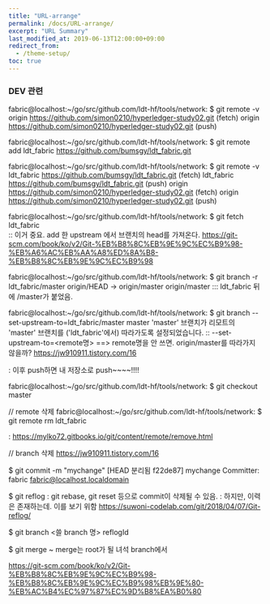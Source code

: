 ```yaml
---
title: "URL-arrange"
permalink: /docs/URL-arrange/
excerpt: "URL Summary"
last_modified_at: 2019-06-13T12:00:00+09:00
redirect_from:
  - /theme-setup/
toc: true
---
```


### DEV 관련
fabric@localhost:~/go/src/github.com/ldt-hf/tools/network: 
$ git remote -v 
origin  https://github.com/simon0210/hyperledger-study02.git (fetch)
origin  https://github.com/simon0210/hyperledger-study02.git (push)

fabric@localhost:~/go/src/github.com/ldt-hf/tools/network: 
$ git remote add ldt_fabric https://github.com/bumsgy/ldt_fabric.git

fabric@localhost:~/go/src/github.com/ldt-hf/tools/network: 
$ git remote -v 
ldt_fabric      https://github.com/bumsgy/ldt_fabric.git (fetch)
ldt_fabric      https://github.com/bumsgy/ldt_fabric.git (push)
origin  https://github.com/simon0210/hyperledger-study02.git (fetch)
origin  https://github.com/simon0210/hyperledger-study02.git (push)

fabric@localhost:~/go/src/github.com/ldt-hf/tools/network: 
$ git fetch ldt_fabric   
:: 이거 중요. add 한 upstream 에서 브랜치의 head를 가져온다.
https://git-scm.com/book/ko/v2/Git-%EB%B8%8C%EB%9E%9C%EC%B9%98-%EB%A6%AC%EB%AA%A8%ED%8A%B8-%EB%B8%8C%EB%9E%9C%EC%B9%98


fabric@localhost:~/go/src/github.com/ldt-hf/tools/network: 
$ git branch -r
  ldt_fabric/master
  origin/HEAD -> origin/master
  origin/master
::: ldt_fabric 뒤에 /master가 붙었음.

fabric@localhost:~/go/src/github.com/ldt-hf/tools/network: 
$ git branch --set-upstream-to=ldt_fabric/master master
'master' 브랜치가 리모트의 'master' 브랜치를 ('ldt_fabric'에서) 따라가도록 설정되었습니다.
:: --set-upstream-to=<remote명>   ==> remote명을 안 쓰면. origin/master를 따라가지 않을까?
https://jw910911.tistory.com/16

: 이후 push하면 내 저장소로 push~~~~!!!!

fabric@localhost:~/go/src/github.com/ldt-hf/tools/network: 
$ git checkout master





// remote 삭제
fabric@localhost:~/go/src/github.com/ldt-hf/tools/network: 
$ git remote rm ldt_fabric

: https://mylko72.gitbooks.io/git/content/remote/remove.html

// branch 삭제
https://jw910911.tistory.com/16


$ git commit -m "mychange"
[HEAD 분리됨 f22de87] mychange
 Committer: fabric <fabric@localhost.localdomain>


$ git reflog
: git rebase, git reset 등으로 commit이 삭제될 수 있음.
: 하지만, 이력은 존재하는데. 이를 보기 위함
https://suwoni-codelab.com/git/2018/04/07/Git-reflog/

$ git branch <쓸 branch 명> reflogId

$ git merge ~
merge는 root가 될 녀석 branch에서 







https://git-scm.com/book/ko/v2/Git-%EB%B8%8C%EB%9E%9C%EC%B9%98-%EB%B8%8C%EB%9E%9C%EC%B9%98%EB%9E%80-%EB%AC%B4%EC%97%87%EC%9D%B8%EA%B0%80